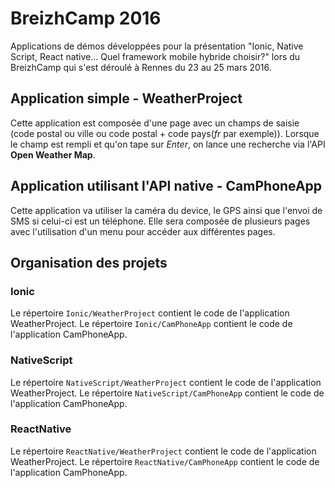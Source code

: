 # BreizhCamp 2016

Applications de démos développées pour la présentation "Ionic, Native Script, React native... Quel framework mobile hybride choisir?" lors du BreizhCamp qui s'est déroulé à Rennes du 23 au 25 mars 2016.

## Application simple - WeatherProject

Cette application est composée d'une page avec un champs de saisie (code postal ou ville ou code postal + code pays(*fr* par exemple)). Lorsque le champ est rempli et qu'on tape sur *Enter*, on lance une recherche via l'API **Open Weather Map**.

## Application utilisant l'API native - CamPhoneApp

Cette application va utiliser la caméra du device, le GPS ainsi que l'envoi de SMS si celui-ci est un téléphone. Elle sera composée de plusieurs pages avec l'utilisation d'un menu pour accéder aux différentes pages.

## Organisation des projets

### Ionic

Le répertoire ``Ionic/WeatherProject`` contient le code de l'application WeatherProject.
Le répertoire ``Ionic/CamPhoneApp`` contient le code de l'application CamPhoneApp.

### NativeScript

Le répertoire ``NativeScript/WeatherProject`` contient le code de l'application WeatherProject.
Le répertoire ``NativeScript/CamPhoneApp`` contient le code de l'application CamPhoneApp.

### ReactNative

Le répertoire ``ReactNative/WeatherProject`` contient le code de l'application WeatherProject.
Le répertoire ``ReactNative/CamPhoneApp`` contient le code de l'application CamPhoneApp.
